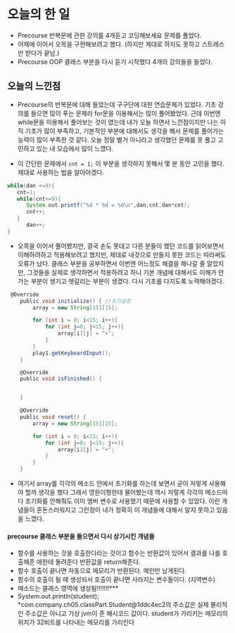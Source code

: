 # 오늘의 한 일
* Precourse 반복문에 관한 강의를 4개듣고 코딩해보세요 문제를 풀었다.
* 어제에 이어서 오목을 구현해보려고 했다. (하지만 제대로 하지도 못하고 스트레스만 받다가 끝남.)
* Precourse OOP 클래스 부분을 다시 듣기 시작했다 4개의 강의들을 들었다.

##  오늘의 느낀점
* Precourse의 반복문에 대해 들었는데 구구단에 대한 연습문제가 있었다. 기초 강의를 들으면 많이 푸는 문제라
for문을 이용해서는 많이 풀어봤었다. 근데 이번엔 while문을 이용해서 풀어보는 것이 였는데 내가 오늘 하면서 느낀점이지만
나는 아직 기초가 많이 부족하고, 기본적인 부분에 대해서도 생각을 해서 문제를 풀어가는 능력이 많이 부족한 것 같다.
오늘 정말 별거 아니라고 생각했던 문제를 못 풀고 고민하고 있는 내 모습에서 많이 느꼈다.

* 이 간단한 문제에서 `cnt = 1;` 이 부분을 생각하지 못해서 몇 분 동안 고민을 했다.
제대로 사용하는 법을 알아야겠다.
````groovy
while(dan <=9){
   cnt=1;
   while(cnt<=9){
      System.out.printf("%d * %d = %d\n",dan,cnt,dan*cnt);
      cnt++;
   }
      dan++;
}
````


* 오목을 이어서 풀어봤지만, 결국 손도 못대고 다른 분들이 했던 코드를 읽어보면서 이해하려하고 적용해보려고 했지만,
제대로 내것으로 만들지 못한 코드는 따라써도 오류가 났다. 클래스 부분을 공부하면서 이번엔 어느정도 해결을 해나갈 줄 알았지만,
그것들을 실제로 생각하면서 적용하려고 하니 기본 개념에 대해서도 이해가 안가는 부분이 생기고 헷갈리는 부분이 생겼다.
다시 기초를 다지도록 노력해야겠다.

```groovy
 @Override
    public void initialize() { //초기설정
        array = new String[15][15];

        for (int i = 0; i<15; i++){
            for (int j=0; j<15; j++){
                array[i][j] = "+";
            }
        }
        play1.getKeyboardInput();
    }

    @Override
    public void isFinished() {


    }

    @Override
    public void reset() {
        array = new String[15][15];

        for (int i = 0; i<15; i++){
            for (int j=0; j<15; j++){
                array[i][j] = "+";
            }
        }
    }
```
* 여기서 array를 각각의 메소드 안에서 초기화를 하는데 보면서 굳이 저렇게 사용해야 할까 생각을 했다 그래서 영원이형한테 물어봤는데
역시 저렇게 각각의 메소드마다 초기화를 안해줘도 이미 멤버 변수로 사용했기 때문에 사용할 수 있었다. 이런 개념들이 혼돈스러워지고
그런점이 내가 정확히 이 개념들에 대해서 알지 못하고 있음을 느꼈다.

#### precourse 클래스 부분을 들으면서 다시 상기시킨 개념들
* 함수를 사용하는 것을 호출한다라는 것이고 함수는 반환값이 있어서 결과를 나를 호출해준 애한테 돌려준다 반환값을 return해준다.
* 함수 호출이 끝나면 자동으로 메모리가 반환된다. 메인만 남게된다.
* 함수의 호출이 될 때 생성되서 호출이 끝나면 사라지는 변수들이다. (지역변수)
* 메소드는 클래스 영역에 생성됨!!!!!!!***
* System.out.println(student);
*com.company.ch05.classPart.Student@1ddc4ec2의 주소값은 실제 물리적인 주소값은 아니고
가상 jvm이 준 해시코드 값이다. student가 가리키는 메모리의 위치가 32비트를 나타내는 메모리를 가리킨다
 